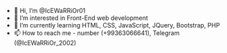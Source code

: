 - 👋 Hi, I’m @IcEWaRRiOr01
- 👀 I’m interested in Front-End web development
- 🌱 I’m currently learning HTML, CSS, JavaScript, JQuery, Bootstrap, PHP
- 📫 How to reach me - number (+99363066641), Telegram (@IcEWaRRiOr_2002)

<!---
IcEWaRRiOr01/IcEWaRRiOr01 is a ✨ special ✨ repository because its `README.md` (this file) appears on your GitHub profile.
You can click the Preview link to take a look at your changes.
--->
